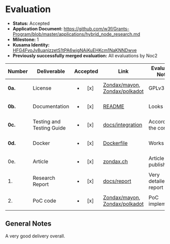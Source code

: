 # Evaluation

- **Status:** Accepted
- **Application Document:** https://github.com/w3f/Grants-Program/blob/master/applications/hybrid_node_research.md
- **Milestone:** 1
- **Kusama Identity:** [HFG4FvoJv8uanizzetS1tPA6wigNAiKuEHKcm1NaKNNDwve](https://polkascan.io/pre/kusama/account/HFG4FvoJv8uanizzetS1tPA6wigNAiKuEHKcm1NaKNNDwve)
- **Previously successfully merged evaluation:** All evaluations by Noc2

| Number  | Deliverable               |        Accepted        | Link                                                                                                                                                                                                                    | Evaluation Notes          |
| ------- | ------------------------- | :--------------------: | ----------------------------------------------------------------------------------------------------------------------------------------------------------------------------------------------------------------------- | ------------------------- |
| **0a.** | License                   | <ul><li>[x] </li></ul> | [Zondax/mayon](https://github.com/Zondax/mayon/blob/bfb7f1da367f7dc7fa270927a8efeeae5c29fc8a/docs/LICENSE), [Zondax/polkadot](https://github.com/Zondax/polkadot/blob/5feae5d7e5630e9e3837a2f9517c8ae0a376dea4/LICENSE) | GPLv3                     |
| **0b.** | Documentation             | <ul><li>[x] </li></ul> | [README](https://github.com/Zondax/mayon/blob/bfb7f1da367f7dc7fa270927a8efeeae5c29fc8a/README.md)                                                                                                                       | Looks good                |
| **0c.** | Testing and Testing Guide | <ul><li>[x] </li></ul> | [docs/integration](https://github.com/Zondax/mayon/blob/bfb7f1da367f7dc7fa270927a8efeeae5c29fc8a/docs/integration/testing.md)                                                                                           | According to the contract |
| **0d.** | Docker                    | <ul><li>[x] </li></ul> | [Dockerfile](https://github.com/Zondax/mayon/blob/bfb7f1da367f7dc7fa270927a8efeeae5c29fc8a/Dockerfile)                                                                                                                  | Works                     |
| 0e.     | Article                   | <ul><li>[x] </li></ul> | [zondax.ch](https://zondax.ch/blog/polkadot-hybrid-host-node)                                                                                                                                                           | Article was published     |
| 1.      | Research Report           | <ul><li>[x] </li></ul> | [docs/report](https://github.com/Zondax/mayon/blob/bfb7f1da367f7dc7fa270927a8efeeae5c29fc8a/docs/report/HybridHost_Zondax_Report.pdf)                                                                                   | Very detailed report      |
| 2.      | PoC code                  | <ul><li>[x] </li></ul> | [Zondax/mayon](https://github.com/Zondax/mayon/tree/bfb7f1da367f7dc7fa270927a8efeeae5c29fc8a), [Zondax/polkadot](https://github.com/Zondax/polkadot/tree/8076c17949afdc9a725bc20695bbc63396b6c50a)                      | PoC implemented           |

## General Notes

A very good delivery overall.
